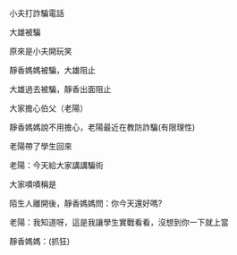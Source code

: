 小夫打詐騙電話

大雄被騙

原來是小夫開玩笑

靜香媽媽被騙，大雄阻止

大雄過去被騙，靜香出面阻止

大家擔心伯父（老陽）

靜香媽媽說不用擔心，老陽最近在教防詐騙(有限理性)

老陽帶了學生回來

老陽：今天給大家講講騙術

大家嘖嘖稱是

陌生人離開後，靜香媽媽問：你今天還好嗎?

老陽：我知道呀，這是我讓學生實戰看看，沒想到你一下就上當

靜香媽媽：(抓狂)
